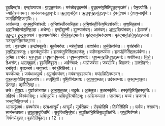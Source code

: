 

  
बृ॒हदिन्द्रा॑य। इन्द्रा॑यगायत। गा॒य॒त॒मरु॑त:। मरु॑तोवृत्र॒हन्त॑मं। वृ॒त्र॒हन्त॑म॒मिति॑वृ॒त्र॒हन्ऽत॑मं।। येन॒ज्योति॑:। ज्योति॒रज॑नयन्। अज॑नयनन्नृता॒वृध॑:। ऋ॒ता॒वृधो॑दे॒वं। ऋ॒त॒वृध॒इत्यृ॑त॒ऽवृध॑:। दे॒वन्दे॒वाय॑। दे॒वाय॒जागृ॑वि:। जागृ॑वि॒रिति॒जागृ॑वि:।।  
अपा॑धमत्। अ॒ध॒म॒द॒भिश॑स्ती:। अ॒भिश॑स्तीरसस्ति॒हा। अ॒भि॒श॑स्ती॒रित्य॒भिऽश॑स्ती:। अ॒श॒स्ति॒हाथ॑। अ॒श॒स्तिहेत्य॑श॒स्ति॒ऽहा। अथेन्द्र॑:। इन्द्रो॑द्यु॒म्नी। द्यु॒म्न्याभ॑वत्। आभ॑वत्। अ॒भ॒व॒दित्य॑भवत्।। दे॒वास्ते॑। त॒इ॒न्द्र॒। इ॒न्द्र॒स॒ख्याय॑। स॒ख्याय॑येमिरे। ये॒मि॒रे॒बृह॑द्भानो। बृह॑द्भानो॒मरु॑द्गण। बृह॑द्भानो॒इति॒बृह॑त्ऽभानो। मरु॑द्ग॒णॆति॒मरु॑त्ऽगण।।  
प्रव॑:। व॒इन्द्रा॑य। इन्द्रा॑यबृह॒ते। बृ॒ह॒तेमरु॑त:। मरु॑तो॒ब्रह्म॑। ब्रह्मा॑र्चत। अ॒र्च॒तेत्य॑र्चत।। वृ॒त्रंह॑नति। ह॒न॒ति॒श॒तक्र॑तु:। श॒तक्र॑तु॒र्वज्रे॑ण। श॒तक्र॑तु॒रिति॑श॒तऽक्र॑तु:। वज्रे॑णश॒तप॑र्वणा। श॒तप॑र्व॒णॆति॑श॒तऽप॑र्वणा।।  
अ॒भिप्र। प्रभ॑र। भ॒र॒धृ॒ष॒ता। धृ॒ष॒ताधृ॑ष॒न्मन॑:। धृ॒ष॒न्मन॒श्श्रव॑:। धृ॒ष॒न्मन॒इति॑धृ॒ष॒त्ऽमन॑:। श्रव॑श्चित्। चि॒त्ते॒। ते॒अस॑त्। अ॒स॒द्बृ॒हत्। बृ॒हदिति॑बृ॒हत्।। अर्ष॒न्त्वाप॑:। आपो॒जव॑सा। जव॑सा॒वि। विमा॒तर॑:। मा॒तरो॒हन॑:। हनो॑वृ॒त्रं। वृ॒त्रञ्जय॑। जया॒स्व॑:। स्व॑१॒॑रिति॑स्व॑:।।  
यज्जय॑था:। जय॑थाअपूर्व्य। अ॒पू॒र्व्य॒मघ॑वन्। मघ॑वन्वृत्र॒हत्या॑य। मघ॑व॒न्निति॒मघ॑ऽवन्। वृ॒त्र॒हत्या॒येति॑वृ॒त्र॒ऽहत्या॑य।। तत्पृ॑थि॒वीं। पृ॒थि॒वीम॑प्रथय:। अ॒प्र॒थ॒य॒स्तत्। तद॑स्तभ्ना:। अ॒स्त॒भ्ना॒उ॒त। उ॒तद्यां। द्यामिति॒द्यां।।  
तत्ते॑। ते॒य॒ज्ञ:। य॒ज्ञोअ॑जायत। अ॒जा॒य॒त॒तत्। तद॒र्क:। अ॒र्कउ॒त। उ॒तहस्कृ॑ति:। हस्कृ॑ति॒रिति॒हस्कृ॑ति:।। तद्विश्वं॑। विश्व॑मभि॒भू:। अ॒भि॒भूर॑सि। अ॒भि॒भूरित्य॑भि॒ऽभू:। अ॒सि॒यज्जा॒तं। जा॒तंयत्। यच्च॑। च॒जन्त्वं॑। जन्त्व॒मिति॒जन्त्वं॑।।  
आ॒मासु॑प॒क्वं। प॒क्वमेर॑य। एर॑य॒आसूर्यं॑। आसूर्यं॑। सूर्यं॑रोहय:। रो॒ह॒यो॒दि॒वि। दि॒वीति॑दि॒वि।। घ॒र्मन्न। नसाम॑न्। साम॑न्ततपता। त॒प॒ता॒सु॒वृ॒क्तिभिः॑। सु॒वृ॒क्तिभि॒र्जुष्टं॑। सु॒वृ॒क्तिभि॒रिति॑सु॒ऽवृ॒क्तिभि॑:। जुष्टं॒गिर्व॑णसे। गिर्व॑णसेबृ॒हत्। बृ॒हदिति॑बृ॒हत्।। 12 ।।  
